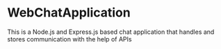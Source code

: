 # WebChatApplication
This is a Node.js and Express.js based chat application that handles and stores communication with the help of APIs
